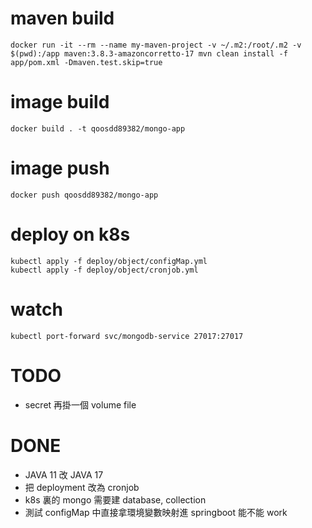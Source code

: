 # maven build

```
docker run -it --rm --name my-maven-project -v ~/.m2:/root/.m2 -v $(pwd):/app maven:3.8.3-amazoncorretto-17 mvn clean install -f app/pom.xml -Dmaven.test.skip=true
```
# image build

```
docker build . -t qoosdd89382/mongo-app
```

# image push

```
docker push qoosdd89382/mongo-app
```

# deploy on k8s

```
kubectl apply -f deploy/object/configMap.yml
kubectl apply -f deploy/object/cronjob.yml
```

# watch

```
kubectl port-forward svc/mongodb-service 27017:27017
```

# TODO
- secret 再掛一個 volume file

# DONE
- JAVA 11 改 JAVA 17
- 把 deployment 改為 cronjob
- k8s 裏的 mongo 需要建 database, collection 
- 測試 configMap 中直接拿環境變數映射進 springboot 能不能 work
